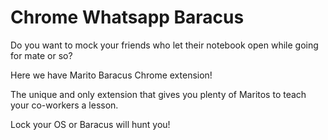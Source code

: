 # Chrome Whatsapp Baracus

Do you want to mock your friends who let their notebook open while going for mate or so?

Here we have Marito Baracus Chrome extension! 

The unique and only extension that gives you plenty of Maritos to teach your co-workers a lesson.

Lock your OS or Baracus will hunt you!
